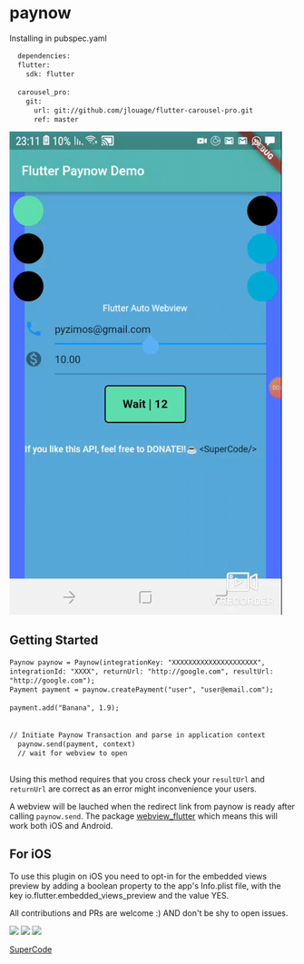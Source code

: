 # paynow

Installing in pubspec.yaml
```
  dependencies:
  flutter:
    sdk: flutter

  carousel_pro:
    git:
      url: git://github.com/jlouage/flutter-carousel-pro.git
      ref: master
```

![Demo](demo.gif)

## Getting Started

```
Paynow paynow = Paynow(integrationKey: "XXXXXXXXXXXXXXXXXXXXX", integrationId: "XXXX", returnUrl: "http://google.com", resultUrl: "http://google.com");
Payment payment = paynow.createPayment("user", "user@email.com");

payment.add("Banana", 1.9);


// Initiate Paynow Transaction and parse in application context
  paynow.send(payment, context)
  // wait for webview to open


```
Using this method requires that you cross check your ```resultUrl``` and ```returnUrl``` are correct as an error might inconvenience your users.

A webview will be lauched when the redirect link from paynow is ready after calling ```paynow.send```. The package [webview_flutter](https://pub.dev?q=webview_flutter) which means this will work both iOS and Android.



## For iOS  
To use this plugin on iOS you need to opt-in for the embedded views preview by adding a boolean property to the app's Info.plist file, with the key io.flutter.embedded_views_preview and the value YES.



All contributions and PRs are welcome :) AND don't be shy to open issues.


<img src="https://img.shields.io/pub/v/paynow?style=for-the-badge">
<img src="https://img.shields.io/github/last-commit/ignertic/paynow">
<img src="https://img.shields.io/twitter/url?label=SuperQode&style=social&url=https%3A%2F%2Ftwitter.com%2Fiamsupercode">

[SuperCode](https://ignertic.github.io)
